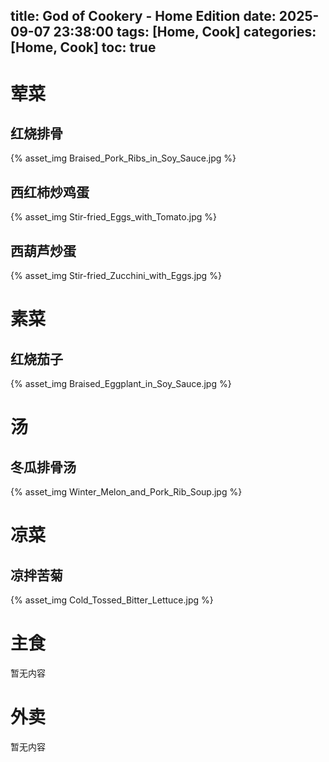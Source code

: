 title: God of Cookery - Home Edition
date: 2025-09-07 23:38:00
tags: [Home, Cook]
categories: [Home, Cook]
toc: true
---
# 荤菜

## 红烧排骨

{% asset_img Braised_Pork_Ribs_in_Soy_Sauce.jpg %}

## 西红柿炒鸡蛋

{% asset_img Stir-fried_Eggs_with_Tomato.jpg %}

## 西葫芦炒蛋

{% asset_img Stir-fried_Zucchini_with_Eggs.jpg %}

# 素菜

## 红烧茄子

{% asset_img Braised_Eggplant_in_Soy_Sauce.jpg %}

# 汤

## 冬瓜排骨汤

{% asset_img Winter_Melon_and_Pork_Rib_Soup.jpg %}

# 凉菜

## 凉拌苦菊

{% asset_img Cold_Tossed_Bitter_Lettuce.jpg %}

# 主食

暂无内容

# 外卖

暂无内容